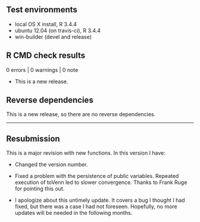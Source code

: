 ## Test environments
* local OS X install, R 3.4.4
* ubuntu 12.04 (on travis-ci), R 3.4.4
* win-builder (devel and release)

## R CMD check results

0 errors | 0 warnings | 0 note

* This is a new release.

## Reverse dependencies

This is a new release, so there are no reverse dependencies.

---

## Resubmission

This is a major revision with new functions. In this version I have:

* Changed the version number. 
  
* Fixed a problem with the persistence of public variables. Repeated execution of toVenn led to slower convergence. Thanks to Frank Ruge for pointing this out.

* I apologize about this untimely update. It covers a bug I thought I had fixed, but there was a case I had not foreseen. Hopefully, no more updates will be needed in the following months.
